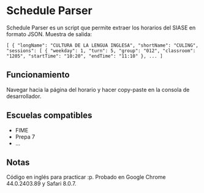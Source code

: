 Schedule Parser
===============

Schedule Parser es un script que permite extraer los horarios del SIASE en formato JSON.
Muestra de salida:

`[
  {
    "longName": "CULTURA DE LA LENGUA INGLESA",
    "shortName": "CULING",
    "sessions": [
      {
        "weekday": 1,
        "turn": 5,
        "group": "012",
        "classroom": "1205",
        "startTime": "10:20",
        "endTime": "11:10"
      },
      ...
 ]`

## Funcionamiento

Navegar hacia la página del horario y hacer copy-paste en la consola de desarrollador.

## Escuelas compatibles

* FIME
* Prepa 7
* ...

## Notas
Código en inglés para practicar :p.
Probado en Google Chrome  44.0.2403.89 y Safari  8.0.7.
